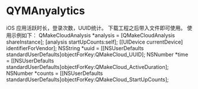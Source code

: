 # QYMAnyalytics
iOS  应用活跃时长，登录次数，UUID统计。
下载工程之后带入文件即可使用。
使用示例如下：
    QMakeCloudAnalysis *analysis = [QMakeCloudAnalysis shareInstance];
    [analysis startUpCounts:self];
    [[UIDevice currentDevice] identifierForVendor];
    NSString *uuid = [[NSUserDefaults standardUserDefaults]objectForKey:QMakeCloud_UUID];
    NSNumber *time = [[NSUserDefaults standardUserDefaults]objectForKey:QMakeCloud_ActiveDuration];
    NSNumber *counts = [[NSUserDefaults standardUserDefaults]objectForKey:QMakeCloud_StartUpCounts];
